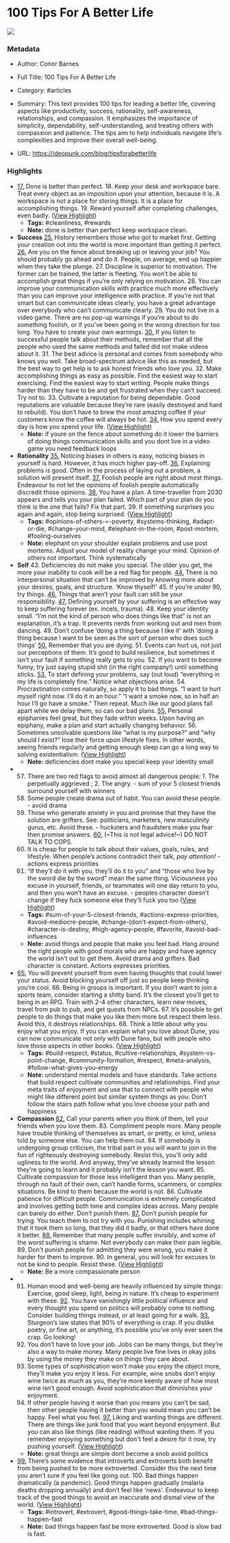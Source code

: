 # 100 Tips For A Better Life

![](http://www.artnet.com/WebServices/images/ll00762lldjkYGFgFaECfDrCWvaHBOc4uYC/nobuyoshi-araki-flowers.jpg)

### Metadata

- Author: Conor Barnes
- Full Title: 100 Tips For A Better Life
- Category: #articles

- Summary: This text provides 100 tips for leading a better life, covering aspects like productivity, success, rationality, self-awareness, relationships, and compassion. It emphasizes the importance of simplicity, dependability, self-understanding, and treating others with compassion and patience. The tips aim to help individuals navigate life's complexities and improve their overall well-being. 

- URL: https://ideopunk.com/blog/tipsforabetterlife

### Highlights

- [17.](https://jessegalef.com/2020/08/09/a-pretty-good-mathematical-model-of-perfectionism/) Done is better than perfect.
  18. Keep your desk and workspace bare. Treat every object as an imposition upon your attention, because it is. A workspace is not a place for storing things. It is a place for accomplishing things.
  19. Reward yourself after completing challenges, even badly. ([View Highlight](https://read.readwise.io/read/01hxexw4tqzvwtqgpa8mn5zc1g))
    - **Tags:** #cleanliness, #rewards
    - **Note:** done is better than perfect keep workspace clean.
- **Success**
  [25.](https://thehistoryoftheweb.com/the-origin-of-the-img-tag/#:~:text=The%20img%20tag%20was%20included,hard%20to%20change%20its%20implementation.) History remembers those who got to market first. Getting your creation out into the world is more important than getting it perfect.
  [26.](https://80000hours.org/2018/08/randomised-experiment-if-youre-really-unsure-whether-to-quit-your-job-or-break-up-you-really-probably-should/) Are you on the fence about breaking up or leaving your job? You should probably go ahead and do it. People, on average, end up happier when they take the plunge.
  27. Discipline is superior to motivation. The former can be trained, the latter is fleeting. You won’t be able to accomplish great things if you’re only relying on motivation.
  28. You can improve your communication skills with practice much more effectively than you can improve your intelligence with practice. If you’re not that smart but can communicate ideas clearly, you have a great advantage over everybody who can’t communicate clearly.
  29. You do not live in a video game. There are no pop-up warnings if you’re about to do something foolish, or if you’ve been going in the wrong direction for too long. You have to create your own warnings.
  [30.](https://en.wikipedia.org/wiki/Survivorship_bias) If you listen to successful people talk about their methods, remember that all the people who used the same methods and failed did not make videos about it.
  31. The best advice is personal and comes from somebody who knows you well. Take broad-spectrum advice like this as needed, but the best way to get help is to ask honest friends who love you.
  32. Make accomplishing things as easy as possible. Find the easiest way to start exercising. Find the easiest way to start writing. People make things harder than they have to be and get frustrated when they can’t succeed. Try not to.
  33. Cultivate a reputation for being dependable. Good reputations are valuable because they’re rare (easily destroyed and hard to rebuild). You don’t have to brew the most amazing coffee if your customers know the coffee will always be hot.
  [34.](https://www.brainpickings.org/2013/06/07/annie-dillard-the-writing-life-1/) How you spend every day is how you spend your life. ([View Highlight](https://read.readwise.io/read/01hxexmrwnzrk6wxfea9tfe9mj))
    - **Note:** if youre on the fence about something do it lower the barriers of doing things communication skills and you dont live in a video game you need feedback loops
- **Rationality**
  [35.](https://www.goodreads.com/quotes/497611-science-is-a-way-of-trying-not-to-fool-yourself) Noticing biases in others is easy, noticing biases in yourself is hard. However, it has much higher pay-off.
  [36.](https://en.wikipedia.org/wiki/Rubber_duck_debugging) Explaining problems is good. Often in the process of laying out a problem, a solution will present itself.
  [37.](https://www.lesswrong.com/posts/qNZM3EGoE5ZeMdCRt/reversed-stupidity-is-not-intelligence) Foolish people are right about most things. Endeavour to not let the opinions of foolish people automatically discredit those opinions.
  [38.](https://www.lesswrong.com/posts/N47M3JiHveHfwdbFg/hammertime-day-10-murphyjitsu) You have a plan. A time-traveller from 2030 appears and tells you your plan failed. Which part of your plan do you think is the one that fails? Fix that part.
  39. If something surprises you again and again, stop being surprised. ([View Highlight](https://read.readwise.io/read/01hxey5dsek0xxya2fye5hbbgy))
    - **Tags:** #opinions-of-others-=-poverty, #systems-thinking, #adapt-or-die, #change-your-mind, #elephant-in-the-room, #post-mortem, #fooling-ourselves
    - **Note:** elephant on your shoulder explain problems and use post mortems. Adjust your model of reality change your mind. Opinion of others not important. Think systematically
- **Self**
  43. Deficiencies do not make you special. The older you get, the more your inability to cook will be a red flag for people.
  [44.](https://en.wikipedia.org/wiki/Know_thyself) There is no interpersonal situation that can’t be improved by knowing more about your desires, goals, and structure. ‘Know thyself!’
  45. If you’re under 90, try things.
  [46.](https://www.theamericanconservative.com/dreher/on-white-people-acting-white/) Things that aren’t your fault can still be your responsibility.
  [47.](https://putanumonit.com/2020/09/12/against-victimhood/) Defining yourself by your suffering is an effective way to keep suffering forever (ex. incels, trauma).
  48. Keep your identity small. “I’m not the kind of person who does things like that” is not an explanation, it’s a trap. It prevents nerds from working out and men from dancing.
  49. Don’t confuse ‘doing a thing because I like it’ with ‘doing a thing because I want to be seen as the sort of person who does such things’
  [50.](https://www.goodreads.com/quotes/7457932-death-hangs-over-thee-while-thou-livest-while-it-is) Remember that you are dying.
  51. Events can hurt us, not just our perceptions of them. It’s good to build resilience, but sometimes it isn’t your fault if something really gets to you.
  52. If you want to become funny, try just saying stupid shit (in the right company!) until something sticks.
  [53.](https://twitter.com/QiaochuYuan/status/1276515256504774656) To start defining your problems, say (out loud) “everything in my life is completely fine.” Notice what objections arise.
  54. Procrastination comes naturally, so apply it to bad things. “I want to hurt myself right now. I’ll do it in an hour.” “I want a smoke now, so in half an hour I’ll go have a smoke.” Then repeat. Much like our good plans fall apart while we delay them, so can our bad plans.
  [55.](https://www.sensophy.com/why-epiphanies-dont-work/) Personal epiphanies feel great, but they fade within weeks. Upon having an epiphany, make a plan and start actually changing behavior.
  56. Sometimes unsolvable questions like “what is my purpose?” and “why should I exist?” lose their force upon lifestyle fixes. In other words, seeing friends regularly and getting enough sleep can go a long way to solving existentialism. ([View Highlight](https://read.readwise.io/read/01hxfnvsdxavk698y57b0p3grw))
    - **Note:** deficiencies dont make you special keep your identity small
- 57. There are two red flags to avoid almost all dangerous people: 1. The perpetually aggrieved ; 2. The angry. - sum of your 5 closest friends surround yourself with winners
  58. Some people create drama out of habit. You can avoid these people. - avoid drama
  59. Those who generate anxiety in you and promise that they have the solution are grifters. See: politicians, marketers, new masculinity gurus, etc. Avoid these. - hucksters and fraudsters make you fear then promise answers.
  [60.](https://www.youtube.com/watch?v=d-7o9xYp7eE) (~This is not legal advice!~)
  DO NOT TALK TO COPS.
  61. It is cheap for people to talk about their values, goals, rules, and lifestyle. When people’s actions contradict their talk, *pay attention!* - actions express priorities
  62. “If they’ll do it with you, they’ll do it to you” and “those who live by the sword die by the sword” mean the same thing. Viciousness you excuse in yourself, friends, or teammates will one day return to you, and then you won’t have an excuse. - peoples character doesn’t change if they fuck someone else they’ll fuck you too ([View Highlight](https://read.readwise.io/read/01hxfp0h9kxm3k37ac9tp670n5))
    - **Tags:** #sum-of-your-5-closest-friends, #actions-express-priorities, #avoid-mediocre-people, #change-(don't-expect-from-others), #character-is-destiny, #high-agency-people, #favorite, #avoid-bad-influences
    - **Note:** avoid things and people that make you feel bad. Hang around the right people with good morals who are happy and have agency the world isn’t out to get them. Avoid drama and grifters. Bad character is constant. Actions expresses priorities.
- [65.](https://putanumonit.com/2020/02/27/seeing-the-smoke/) You will prevent yourself from even having thoughts that could lower your status. Avoid blocking yourself off just so people keep thinking you’re cool.
  66. Being in groups is important. If you don’t want to join a sports team, consider starting a shitty band. It’s the closest you’ll get to being in an RPG. Train with 2-4 other characters, learn new moves, travel from pub to pub, and get quests from NPCs.
  67. It’s possible to get people to do things that make you like them more but respect them less. Avoid this, it destroys relationships.
  68. Think a little about why you enjoy what you enjoy. If you can explain what you love about Dune, you can now communicate not only with Dune fans, but with people who love those aspects in other books. ([View Highlight](https://read.readwise.io/read/01hxfp4yscvt2y0zx7rmxmer8s))
    - **Tags:** #build-respect, #status, #cultive-relationships, #system-vs-point-change, #community-formation, #respect, #meta-analysis, #follow-what-gives-you-energy
    - **Note:** understand mental models and have standards. Take actions that build respect cultivate communities and relationships. Find your meta traits of enjoyment and use that to connect with people who might like different point but similar system things as you.
      Don’t follow the stairs path follow what you love choose your path and happiness
- **Compassion**
  [82.](https://www.youtube.com/watch?v=pAtGGZjVRdo) Call your parents when you think of them, tell your friends when you love them.
  83. Compliment people more. Many people have trouble thinking of themselves as smart, or pretty, or kind, unless told by someone else. You can help them out.
  84. If somebody is undergoing group criticism, the tribal part in you will want to join in the fun of righteously destroying somebody. Resist this, you’ll only add ugliness to the world. And anyway, they’ve already learned the lesson they’re going to learn and it probably isn’t the lesson you want.
  85. Cultivate compassion for those less intelligent than you. Many people, through no fault of their own, can’t handle forms, scammers, or complex situations. Be kind to them because the world is not.
  86. Cultivate patience for difficult people. Communication is extremely complicated and involves getting both tone and complex ideas across. Many people can barely do either. Don’t punish them.
  [87.](https://www.youtube.com/watch?v=17fRzsbcME0) Don’t punish people for trying. You teach them to not try with you. Punishing includes whining that it took them so long, that they did it badly, or that others have done it better.
  [88.](https://www.goodreads.com/quotes/222576-we-are-as-forlorn-as-children-lost-in-the-wood) Remember that many people suffer invisibly, and some of the worst suffering is shame. Not everybody can make their pain legible.
  89. Don't punish people for admitting they were wrong, you make it harder for them to improve.
  90. In general, you will look for excuses to not be kind to people. Resist these. ([View Highlight](https://read.readwise.io/read/01hxfp9hk3v6peb7jffda83k2j))
    - **Note:** Be a more compassionate person
- 91. Human mood and well-being are heavily influenced by simple things: Exercise, good sleep, light, being in nature. It’s cheap to experiment with these.
  [92](http://studiahumana.com/pliki/wydania/In%20Praise%20of%20Passivity.pdf). You have vanishingly little political influence and every thought you spend on politics will probably come to nothing. Consider building things instead, or at least going for a walk.
  [93.](https://en.wikipedia.org/wiki/Sturgeon%27s_law#) Sturgeon’s law states that 90% of everything is crap. If you dislike poetry, or fine art, or anything, it’s possible you’ve only ever seen the crap. Go looking!
  94. You don’t have to love your job. Jobs can be many things, but they’re also a way to make money. Many people live fine lives in okay jobs by using the money they make on things they care about.
  95. Some types of sophistication won’t make you enjoy the object more, they’ll make you enjoy it less. For example, wine snobs don’t enjoy wine twice as much as you, they’re more keenly aware of how most wine isn’t good enough. Avoid sophistication that diminishes your enjoyment.
  96. If other people having it worse than you means you can’t be sad, then other people having it better than you would mean you can’t be happy. Feel what you feel.
  [97.](https://www.lesswrong.com/posts/HmfxSWnqnK265GEFM/are-wireheads-happy) Liking and wanting things are different. There are things like junk food that you want beyond enjoyment. But you can also like things (like reading) without wanting them. If you remember enjoying something but don't feel a desire for it now, try pushing yourself. ([View Highlight](https://read.readwise.io/read/01hxfpdp0y1g7nvq1g22v4znja))
    - **Note:** great things are simple dont become a snob avoid politics
- [99.](https://psycnet.apa.org/record/2019-43492-001) There’s some evidence that introverts and extroverts both benefit from being pushed to be more extroverted. Consider this the next time you aren’t sure if you feel like going out.
  100. Bad things happen dramatically (a pandemic). Good things happen gradually (malaria deaths dropping annually) and don’t feel like ‘news’. Endeavour to keep track of the good things to avoid an inaccurate and dismal view of the world. ([View Highlight](https://read.readwise.io/read/01hxfpcxktjb1ejcy31184d30f))
    - **Tags:** #introvert, #extrovert, #good-things-take-time, #bad-things-happen-fast
    - **Note:** bad things happen fast be more extroverted. Good is slow bad is fast.
